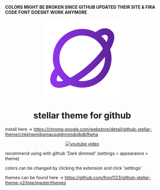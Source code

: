 **COLORS MIGHT BE BROKEN SINCE GITHUB UPDATED THEIR SITE & FIRA CODE FONT DOESNT WORK ANYMORE** 


<div align="center">
  <img src="./assets/logo.svg" />
  <h1>stellar theme for github</h1>
</div>

install here -> https://chrome.google.com/webstore/detail/github-stellar-theme/chkkhpmjibgmacpgidnmmdolkdbfheha

<div align="center">
  
  [![youtube video](https://img.youtube.com/vi/N9W5yEa56HA/0.jpg)](https://www.youtube.com/watch?v=N9W5yEa56HA)
  
</div>

recommend using with github 'Dark dimmed' (settings > appearance > theme)

colors can be changed by clicking the extension and click 'settings'


themes can be found here -> https://github.com/frog1123/github-stellar-theme-v2/tree/master/themes

